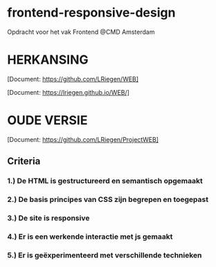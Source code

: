 # frontend-responsive-design
Opdracht voor het vak Frontend @CMD Amsterdam

# HERKANSING
[Document: https://github.com/LRiegen/WEB]  

[Document: https://lriegen.github.io/WEB/]

# OUDE VERSIE
[Document: https://github.com/LRiegen/ProjectWEB]


## Criteria
### 1.) De HTML is gestructureerd en semantisch opgemaakt

### 2.) De basis principes van CSS zijn begrepen en toegepast

### 3.) De site is responsive

### 4.) Er is een werkende interactie met js gemaakt

### 5.) Er is geëxperimenteerd met verschillende technieken
  
